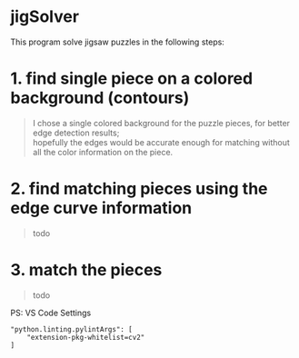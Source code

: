 # jigSolver

This program solve jigsaw puzzles in the following steps:

# 1. find single piece on a colored background (contours)

> I chose a single colored background for the puzzle pieces, for better edge detection results;  
> hopefully the edges would be accurate enough for matching without all the color information on the piece.

# 2. find matching pieces using the edge curve information

> todo

# 3. match the pieces 

> todo


PS: VS Code Settings
```
"python.linting.pylintArgs": [
    "extension-pkg-whitelist=cv2"
]
```